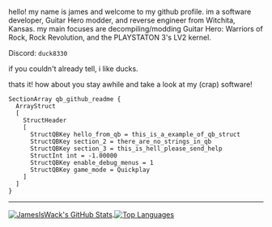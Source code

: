 hello! my name is james and welcome to my github profile. im a software developer, Guitar Hero modder, and reverse engineer from Witchita, Kansas. my main focuses are decompiling/modding Guitar Hero: Warriors of Rock, Rock Revolution, and the PLAYSTATON 3's LV2 kernel. 

Discord: `duck8330`

if you couldn't already tell, i like ducks.

thats it! how about you stay awhile and take a look at my (crap) software!

```
SectionArray qb_github_readme {
  ArrayStruct
  [
    StructHeader 
    [
      StructQBKey hello_from_qb = this_is_a_example_of_qb_struct
      StructQBKey section_2 = there_are_no_strings_in_qb
      StructQBKey section_3 = this_is_hell_please_send_help
      StructInt int = -1.00000
      StructQBKey enable_debug_menus = 1
      StructQBKey game_mode = Quickplay
    ]
  ]
}
```
----
<a href="https://github.com/JamesIsWack/">
  <img align="center" src="https://github-readme-stats.vercel.app/api?username=JamesIsWack&hide=prs&show_icons=true&line_height=33&count_private=true&theme=dark" alt="JamesIsWack's GitHub Stats" />
</a>
<a href="https://github.com/JamesIsWack/jamesiswack.github.io/">
  <img align="center" src="https://github-readme-stats.vercel.app/api/top-langs/?username=JamesIsWack&&hide=cmake&layout=compact&theme=dark" alt="Top Languages" />
</a>




